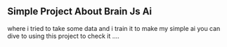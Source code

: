 ## Simple Project About Brain Js Ai

where i tried to take some data and i train it to make my simple ai you can dive to using this project to check it ....
